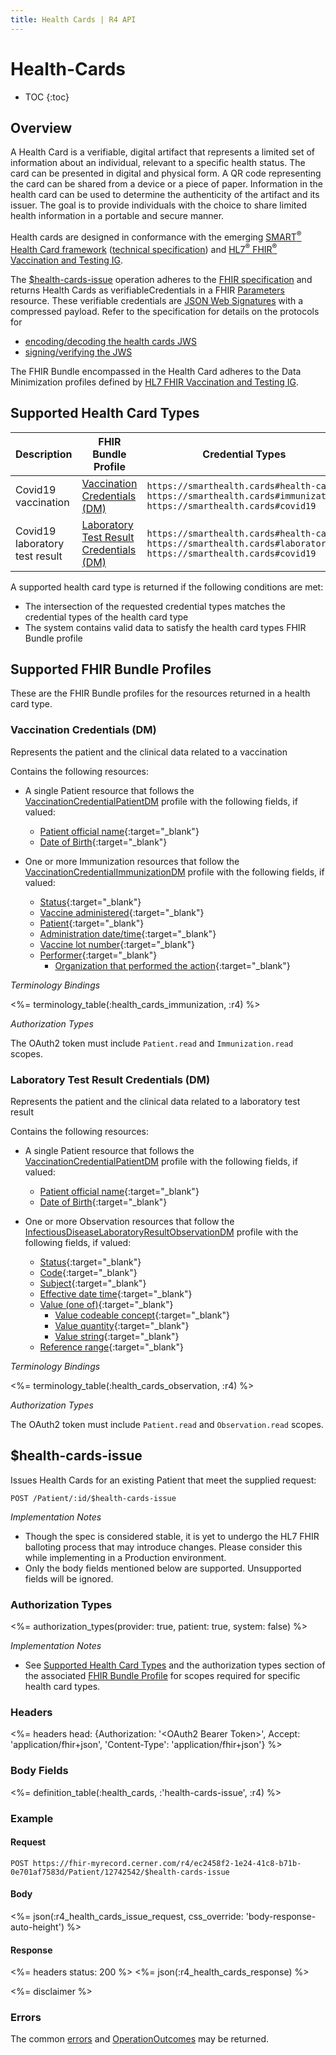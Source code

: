 ```yaml
---
title: Health Cards | R4 API
---
```


# Health-Cards

* TOC
{:toc}

## Overview

A Health Card is a verifiable, digital artifact that represents a limited set of information about an individual, relevant to a specific health status. The card can be presented in digital and physical form. A QR code representing the card can be shared from a device or a piece of paper. Information in the health card can be used to determine the authenticity of the artifact and its issuer. The goal is to provide individuals with the choice to share limited health information in a portable and secure manner.

Health cards are designed in conformance with the emerging [SMART<sup>®</sup> Health Card framework](https://smarthealth.cards) ([technical specification](https://spec.smarthealth.cards/)) and [HL7<sup>®</sup> FHIR<sup>®</sup> Vaccination and Testing IG](http://build.fhir.org/ig/dvci/vaccine-credential-ig/branches/main/).

The [$health-cards-issue](#health-cards-issue) operation adheres to the [FHIR specification](https://spec.smarthealth.cards/#via-fhir-health-cards-issue-operation) and returns Health Cards as verifiableCredentials in a FHIR [Parameters](http://hl7.org/fhir/r4/parameters.html) resource. These verifiable credentials are [JSON Web Signatures](https://datatracker.ietf.org/doc/html/rfc7515) with a compressed payload. Refer to the specification for details on the protocols for 

* [encoding/decoding the health cards JWS](https://spec.smarthealth.cards/#health-cards-are-encoded-as-compact-serialization-json-web-signatures-jws)
* [signing/verifying the JWS](https://spec.smarthealth.cards/#generating-and-resolving-cryptographic-keys)

The FHIR Bundle encompassed in the Health Card adheres to the Data Minimization profiles defined by [HL7 FHIR Vaccination and Testing IG](http://build.fhir.org/ig/dvci/vaccine-credential-ig/branches/main/).

## Supported Health Card Types

 Description                                            | FHIR Bundle Profile                                                               | Credential Types
--------------------------------------------------------|-----------------------------------------------------------------------------------|-------------------------------------
Covid19 vaccination            | [Vaccination Credentials (DM)](#vaccination-credentials-dm)                       | `https://smarthealth.cards#health-card`<br>`https://smarthealth.cards#immunization`<br>`https://smarthealth.cards#covid19` 
Covid19 laboratory test result | [Laboratory Test Result Credentials (DM)](#laboratory-test-result-credentials-dm) | `https://smarthealth.cards#health-card`<br>`https://smarthealth.cards#laboratory`<br>`https://smarthealth.cards#covid19` 

A supported health card type is returned if the following conditions are met:

* The intersection of the requested credential types matches the credential types of the health card type
* The system contains valid data to satisfy the health card types FHIR Bundle profile


## Supported FHIR Bundle Profiles

These are the FHIR Bundle profiles for the resources returned in a health card type.

### Vaccination Credentials (DM)

Represents the patient and the clinical data related to a vaccination

Contains the following resources:

* A single Patient resource that follows the [VaccinationCredentialPatientDM](http://hl7.org/fhir/uv/shc-vaccination/2021Sep/StructureDefinition-shc-patient-general-dm.html) profile with the following fields, if valued:
  * [Patient official name](http://build.fhir.org/ig/dvci/vaccine-credential-ig/branches/main/StructureDefinition-vaccination-credential-patient-definitions.html#Patient.name){:target="_blank"}
  * [Date of Birth](http://build.fhir.org/ig/dvci/vaccine-credential-ig/branches/main/StructureDefinition-vaccination-credential-patient-definitions.html#Patient.birthDate){:target="_blank"}

* One or more Immunization resources that follow the [VaccinationCredentialImmunizationDM](http://hl7.org/fhir/uv/shc-vaccination/2021Sep/StructureDefinition-shc-vaccination-dm.html) profile with the following fields, if valued:
  * [Status](http://build.fhir.org/ig/dvci/vaccine-credential-ig/branches/main/StructureDefinition-vaccination-credential-immunization-definitions.html#Immunization.status){:target="_blank"}
  * [Vaccine administered](http://build.fhir.org/ig/dvci/vaccine-credential-ig/branches/main/StructureDefinition-vaccination-credential-immunization-definitions.html#Immunization.vaccineCode){:target="_blank"}
  * [Patient](http://build.fhir.org/ig/dvci/vaccine-credential-ig/branches/main/StructureDefinition-vaccination-credential-immunization-definitions.html#Immunization.patient){:target="_blank"}
  * [Administration date/time](http://build.fhir.org/ig/dvci/vaccine-credential-ig/branches/main/StructureDefinition-vaccination-credential-immunization-definitions.html#Immunization.occurrenceDateTime){:target="_blank"}
  * [Vaccine lot number](http://build.fhir.org/ig/dvci/vaccine-credential-ig/branches/main/StructureDefinition-vaccination-credential-immunization-definitions.html#Immunization.lotNumber){:target="_blank"}
  * [Performer](http://build.fhir.org/ig/dvci/vaccine-credential-ig/branches/main/StructureDefinition-vaccination-credential-immunization-definitions.html#Immunization.performer){:target="_blank"}
    * [Organization that performed the action](http://build.fhir.org/ig/dvci/vaccine-credential-ig/branches/main/StructureDefinition-vaccination-credential-immunization-definitions.html#Immunization.performer.actor){:target="_blank"}

_Terminology Bindings_

<%= terminology_table(:health_cards_immunization, :r4) %>

_Authorization Types_

The OAuth2 token must include `Patient.read` and `Immunization.read` scopes.

### Laboratory Test Result Credentials (DM)

Represents the patient and the clinical data related to a laboratory test result

Contains the following resources:

* A single Patient resource that follows the [VaccinationCredentialPatientDM](http://hl7.org/fhir/uv/shc-vaccination/2021Sep/StructureDefinition-shc-patient-general-dm.html) profile with the following fields, if valued:
  * [Patient official name](http://build.fhir.org/ig/dvci/vaccine-credential-ig/branches/main/StructureDefinition-vaccination-credential-patient-definitions.html#Patient.name){:target="_blank"}
  * [Date of Birth](http://build.fhir.org/ig/dvci/vaccine-credential-ig/branches/main/StructureDefinition-vaccination-credential-patient-definitions.html#Patient.birthDate){:target="_blank"}

* One or more Observation resources that follow the [InfectiousDiseaseLaboratoryResultObservationDM](http://hl7.org/fhir/uv/shc-vaccination/2021Sep/StructureDefinition-shc-infectious-disease-laboratory-result-observation-dm.html) profile with the following fields, if valued:
  * [Status](http://build.fhir.org/ig/dvci/vaccine-credential-ig/branches/main/StructureDefinition-infectious-disease-laboratory-result-observation-definitions.html#Observation.status){:target="_blank"}
  * [Code](http://build.fhir.org/ig/dvci/vaccine-credential-ig/branches/main/StructureDefinition-infectious-disease-laboratory-result-observation-definitions.html#Observation.code){:target="_blank"}
  * [Subject](http://build.fhir.org/ig/dvci/vaccine-credential-ig/branches/main/StructureDefinition-infectious-disease-laboratory-result-observation-definitions.html#Observation.subject){:target="_blank"}
  * [Effective date time](http://build.fhir.org/ig/dvci/vaccine-credential-ig/branches/main/StructureDefinition-infectious-disease-laboratory-result-observation-definitions.html#Observation.effectiveDateTime){:target="_blank"}
  * [Value (one of)](http://build.fhir.org/ig/dvci/vaccine-credential-ig/branches/main/StructureDefinition-infectious-disease-laboratory-result-observation-definitions.html#Observation.value[x]){:target="_blank"}
    * [Value codeable concept](http://build.fhir.org/ig/dvci/vaccine-credential-ig/branches/main/StructureDefinition-infectious-disease-laboratory-result-observation-definitions.html#Observation.value[x]:valueCodeableConcept){:target="_blank"}
    * [Value quantity](http://build.fhir.org/ig/dvci/vaccine-credential-ig/branches/main/StructureDefinition-infectious-disease-laboratory-result-observation-definitions.html#Observation.value[x]:valueQuantity){:target="_blank"}
    * [Value string](http://build.fhir.org/ig/dvci/vaccine-credential-ig/branches/main/StructureDefinition-infectious-disease-laboratory-result-observation-definitions.html#Observation.value[x]:valueString){:target="_blank"}
  * [Reference range](http://build.fhir.org/ig/dvci/vaccine-credential-ig/branches/main/StructureDefinition-infectious-disease-laboratory-result-observation-definitions.html#Observation.referenceRange){:target="_blank"}

_Terminology Bindings_

<%= terminology_table(:health_cards_observation, :r4) %>

_Authorization Types_

The OAuth2 token must include `Patient.read` and `Observation.read` scopes.

## $health-cards-issue 

Issues Health Cards for an existing Patient that meet the supplied request:

    POST /Patient/:id/$health-cards-issue

_Implementation Notes_

* Though the spec is considered stable, it is yet to undergo the HL7 FHIR balloting process that may introduce changes. Please consider this while implementing in a Production environment.
* Only the body fields mentioned below are supported. Unsupported fields will be ignored.

### Authorization Types

<%= authorization_types(provider: true, patient: true, system: false) %>

_Implementation Notes_

* See [Supported Health Card Types](#supported-health-card-types) and the authorization types section of the associated [FHIR Bundle Profile](#supported-fhir-bundle-profiles) for scopes required for specific health card types.

### Headers

<%= headers head: {Authorization: '&lt;OAuth2 Bearer Token>', Accept: 'application/fhir+json', 'Content-Type': 'application/fhir+json'} %>

### Body Fields

<%= definition_table(:health_cards, :'health-cards-issue', :r4) %>

### Example

#### Request

    POST https://fhir-myrecord.cerner.com/r4/ec2458f2-1e24-41c8-b71b-0e701af7583d/Patient/12742542/$health-cards-issue

#### Body

<%= json(:r4_health_cards_issue_request, css_override: 'body-response-auto-height') %>

#### Response

<%= headers status: 200 %>
<%= json(:r4_health_cards_response) %>

<%= disclaimer %>

### Errors

The common [errors] and [OperationOutcomes] may be returned.

[errors]: ../../../#client-errors
[OperationOutcomes]: ../../../#operation-outcomes
